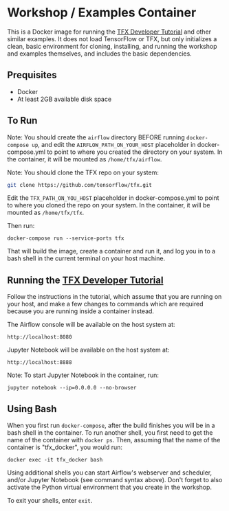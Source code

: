 # Workshop / Examples Container

This is a Docker image for running the
[TFX Developer Tutorial](https://www.tensorflow.org/tfx/tutorials/tfx/workshop)
and other similar examples.  It does not load TensorFlow or TFX, but only
initializes a clean, basic environment for cloning, installing, and running the
workshop and examples themselves, and includes the basic dependencies.

## Prequisites

* Docker
* At least 2GB available disk space

## To Run

Note: You should create the `airflow` directory BEFORE running
`docker-compose up`, and edit the `AIRFLOW_PATH_ON_YOUR_HOST` placeholder in
docker-compose.yml to point to where you created the directory on your system.
In the container, it will be mounted as `/home/tfx/airflow`.

Note: You should clone the TFX repo on your system:

```bash
git clone https://github.com/tensorflow/tfx.git
```

Edit the `TFX_PATH_ON_YOU_HOST` placeholder in docker-compose.yml to point to
where you cloned the repo on your system. In the container, it will be mounted
as `/home/tfx/tfx`.

Then run:

`docker-compose run --service-ports tfx`

That will build the image, create a container and run it, and log you in to a
bash shell in the current terminal on your host machine.

## Running the [TFX Developer Tutorial](https://www.tensorflow.org/tfx/tutorials/tfx/workshop)

Follow the instructions in the tutorial, which assume that you are running on
your host, and make a few changes to commands which are required because you
are running inside a container instead.

The Airflow console will be available on the host system at:

`http://localhost:8080`

Jupyter Notebook will be available on the host system at:

`http://localhost:8888`

Note: To start Jupyter Notebook in the container, run:

`jupyter notebook --ip=0.0.0.0 --no-browser`

## Using Bash

When you first run `docker-compose`, after the build finishes you will be in a
bash shell in the container.  To run another shell, you first need to get the
name of the container with `docker ps`.  Then, assuming that the name of the
container is "tfx_docker", you would run:

`docker exec -it tfx_docker bash`

Using additional shells you can start Airflow's webserver and scheduler, and/or
Jupyter Notebook (see command syntax above).  Don't forget to also activate the
Python virtual environment that you create in the workshop.

To exit your shells, enter `exit`.
